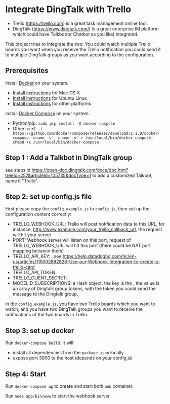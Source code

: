 # Integrate DingTalk with Trello

* Trello (https://trello.com) is a great task management online tool. 
* DingTalk (https://www.dingtalk.com/) is a great enterprise IM platform which could have Talkbot(or Chatbot as you like) integrated.

This project tries to integrate the two: You could watch multiple Trello boards you want when you receive the Trello notification you could send it to multiple DingTalk groups as you want according to the configuration.

## Prerequisites

Install [Docker](https://www.docker.com/) on your system.

* [Install instructions](https://docs.docker.com/installation/mac/) for Mac OS X
* [Install instructions](https://docs.docker.com/installation/ubuntulinux/) for Ubuntu Linux
* [Install instructions](https://docs.docker.com/installation/) for other platforms

Install [Docker Compose](http://docs.docker.com/compose/) on your system.

* Python/pip: `sudo pip install -U docker-compose`
* Other: ``curl -L https://github.com/docker/compose/releases/download/1.1.0/docker-compose-`uname -s`-`uname -m` > /usr/local/bin/docker-compose; chmod +x /usr/local/bin/docker-compose``
## Step 1 : Add a Talkbot in DingTalk group

see steps in https://open-doc.dingtalk.com/docs/doc.htm?treeId=257&articleId=105735&docType=1 to add a customized  Talkbot, name it "Trello".

## Step 2: set up config.js file

First please copy the `config.example.js` to `config.js`, then set up the configuration content correctly:

- TRELLO_WEBHOOK_URL: Trello will post notification data to this URL, for instance, http://www.example.com/your_trello_callback_url, the request will hit your server
- PORT: Webhook server will listen on this port, request of TRELLO_WEBHOOK_URL will hit this port (there could be NAT port mapping between them)
- TRELLO_API_KEY: <trello API key>, see https://help.datadoghq.com/hc/en-us/articles/115002882826-Use-our-Webhook-Integration-to-create-a-trello-card
- TRELLO_API_TOKEN: <trello API token>
- TRELLO_CLIENT_SECRET: <trello client secret>
- MODELID_SUBSCRIPTIONS: a Hash object, the key is the <trello board ID which you want to watch>, the value is an array of Dingtalk group tokens, with the token you could send the message to the Dingtalk group.

In the `config.example.js`, you have two Trello boards which you want to watch, and you have two DingTalk groups you want to receive the notifications of the two boards in Trello.

## Step 3: set up docker

Run `docker-compose build`. It will

* install all dependencies from the `package.json` locally
* expose port 3000 to the host (depends on your config.js)

## Step 4: Start

Run `docker-compose up` to create and start both `web` container.

Run `node app/bin/www` to start the webhook server.

